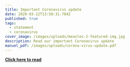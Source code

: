 ```yaml
---
title: Important Coronavirus update
date: 2020-03-22T13:50:31.784Z
published: true
tags:
  - statement
  - coronavirus
cover_image: /images/uploads/measles-2-featured-img.jpg
description: Read our important Coronavirus update
manuel_pdf: /images/uploads/corona-virus-update.pdf
---
```

**[Click here to read](https://ezrasnashim.netlify.com/images/uploads/corona-virus-update.pdf)**
